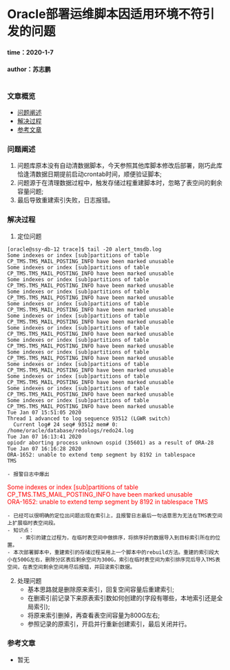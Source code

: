 # Oracle部署运维脚本因适用环境不符引发的问题
#### time：2020-1-7 
#### author：苏志鹏
#  


### 文章概览   
- [问题阐述](#问题阐述)  
- [解决过程](#解决过程)  
- [参考文章](#参考文章)


### 问题阐述   
 1. 问题库原本没有自动清数据脚本，今天参照其他库脚本修改后部署，刚巧此库恰逢清数据日期提前启动crontab时间，顺便验证脚本;
 2. 问题源于在清理数据过程中，触发存储过程重建脚本时，忽略了表空间的剩余容量问题;  
 3. 最后导致重建索引失败，日志报错。

### 解决过程   
1. 定位问题  
```
[oracle@ssy-db-12 trace]$ tail -20 alert_tmsdb.log
Some indexes or index [sub]partitions of table CP_TMS.TMS_MAIL_POSTING_INFO have been marked unusable
Some indexes or index [sub]partitions of table CP_TMS.TMS_MAIL_POSTING_INFO have been marked unusable
Some indexes or index [sub]partitions of table CP_TMS.TMS_MAIL_POSTING_INFO have been marked unusable
Some indexes or index [sub]partitions of table CP_TMS.TMS_MAIL_POSTING_INFO have been marked unusable
Some indexes or index [sub]partitions of table CP_TMS.TMS_MAIL_POSTING_INFO have been marked unusable
Some indexes or index [sub]partitions of table CP_TMS.TMS_MAIL_POSTING_INFO have been marked unusable
Some indexes or index [sub]partitions of table CP_TMS.TMS_MAIL_POSTING_INFO have been marked unusable
Some indexes or index [sub]partitions of table CP_TMS.TMS_MAIL_POSTING_INFO have been marked unusable
Some indexes or index [sub]partitions of table CP_TMS.TMS_MAIL_POSTING_INFO have been marked unusable
Some indexes or index [sub]partitions of table CP_TMS.TMS_MAIL_POSTING_INFO have been marked unusable
Some indexes or index [sub]partitions of table CP_TMS.TMS_MAIL_POSTING_INFO have been marked unusable
Some indexes or index [sub]partitions of table CP_TMS.TMS_MAIL_POSTING_INFO have been marked unusable
Some indexes or index [sub]partitions of table CP_TMS.TMS_MAIL_POSTING_INFO have been marked unusable
Tue Jan 07 15:51:05 2020
Thread 1 advanced to log sequence 93512 (LGWR switch)
  Current log# 24 seq# 93512 mem# 0: /home/oracle/database/redologs/redo24.log
Tue Jan 07 16:13:41 2020
opiodr aborting process unknown ospid (35601) as a result of ORA-28
Tue Jan 07 16:16:28 2020
ORA-1652: unable to extend temp segment by 8192 in tablespace                 TMS
```
    - 报警日志中爆出   
<font color="red">Some indexes or index [sub]partitions of table CP_TMS.TMS_MAIL_POSTING_INFO have been marked unusable
<br>
ORA-1652: unable to extend temp segment by 8192 in tablespace TMS</font>   

    - 已经可以很明确的定位出问题出现在索引上，且报警日志最后一句话意思为无法在TMS表空间上扩展临时表空间段。  
    - 知识点：  
        - 索引的建立过程为，在临时表空间中做排序，将排序好的数据导入到目标索引所在的位置。   
    - 本次部署脚本中，重建索引的存储过程采用上一个脚本中的rebuild方法。重建的索引段大小在500G左右，删除分区表后剩余空间为300G，索引在临时表空间为索引排序完后导入TMS表空间，在表空间剩余空间用尽后报错，并回滚索引数据。

2. 处理问题  
    - 基本思路就是删除原来索引，回复空间容量后重建索引;  
    - 在删索引前记录下来原表索引数如何创建的(字段有哪些，本地索引还是全局索引);  
    - 将原来索引删掉，再查看表空间容量为800G左右;  
    - 参照记录的原索引，开启并行重新创建索引，最后关闭并行。


### 参考文章
 - 暂无

